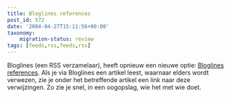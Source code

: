 ```yaml
---
title: Bloglines references
post_id: 572
date: '2004-04-27T15:11:56+00:00'
taxonomy:
    migration-status: review
tags: [feeds,rss,feeds,rss]
---
```

Bloglines (een RSS verzamelaar), heeft opnieuw een nieuwe optie: [Bloglines references](http://www.bloglines.com/about/news#56). Als je via Bloglines een artikel leest, waarnaar elders wordt verwezen, zie je onder het betreffende artikel een link naar deze verwijzingen. Zo zie je snel, in een oogopslag, wie het met wie doet.